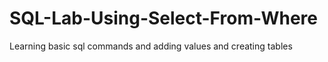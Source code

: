 # SQL-Lab-Using-Select-From-Where
Learning basic sql commands and adding values and creating tables
